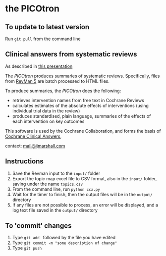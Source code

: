 the PICOtron
============

To update to latest version
---------------------------

Run `git pull` from the command line


Clinical answers from systematic reviews
----------------------------------------

As described in [this presentation](http://www.slideshare.net/mavergames/sustainability-and-cochrane-reviews-how-technology-can-help-12207716)

The *PICOtron* produces summaries of systematic reviews.
Specifically, files from [RevMan 5](http://tech.cochrane.org/revman) are batch processed to HTML files.

To produce summaries, the *PICOtron* does the following:
  - retrieves intervention names from free text in Cochrane Reviews
  - calculates estimates of the absolute effects of interventions (using individual trial data in the review)
  - produces standardised, plain language, summaries of the effects of each intervention on key outcomes

This software is used by the Cochrane Collaboration, and forms the basis of [Cochrane Clinical Answers](http://cochraneclinicalanswers.com), 

contact: mail@ijmarshall.com

Instructions
------------

1. Save the Revman input to the `input/` folder
2. Export the topic map excel file to CSV format, also in the `input/` folder, saving under the name `topics.csv`
3. From the command line, run `python cca.py`
4. Wait for the timer to finish, then the output files will be in the `output/` directory
5. If any files are not possible to process, an error will be displayed, and a log text file saved in the `output/` directory


To 'commit' changes
-------------------
1. Type `git add ` followed by the file you have edited
2. Type `git commit -m "some description of change"`
3. Type `git push`






